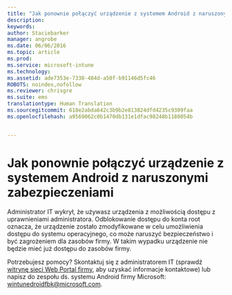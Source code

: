 ```yaml
---
title: "Jak ponownie połączyć urządzenie z systemem Android z naruszonymi zabezpieczeniami | Microsoft Intune"
description: 
keywords: 
author: Staciebarker
manager: angrobe
ms.date: 06/06/2016
ms.topic: article
ms.prod: 
ms.service: microsoft-intune
ms.technology: 
ms.assetid: ade7353e-7338-484d-a50f-b91146d5fc46
ROBOTS: noindex,nofollow
ms.reviewer: chrisgre
ms.suite: ems
translationtype: Human Translation
ms.sourcegitcommit: 618e2abda642c3b9b2e813824dfd4235c9309faa
ms.openlocfilehash: a9569062c0b1470db131e1dfac98248b1180054b


---
```


# Jak ponownie połączyć urządzenie z systemem Android z naruszonymi zabezpieczeniami
Administrator IT wykrył, że używasz urządzenia z możliwością dostępu z uprawnieniami administratora. Odblokowanie dostępu do konta root oznacza, że urządzenie zostało zmodyfikowane w celu umożliwienia dostępu do systemu operacyjnego, co może naruszyć bezpieczeństwo i być zagrożeniem dla zasobów firmy. W takim wypadku urządzenie nie będzie mieć już dostępu do zasobów firmy.

Potrzebujesz pomocy? Skontaktuj się z administratorem IT (sprawdź [witrynę sieci Web Portal firmy](http://portal.manage.microsoft.com), aby uzyskać informacje kontaktowe) lub napisz do zespołu ds. systemu Android firmy Microsoft: wintunedroidfbk@microsoft.com.



<!--HONumber=Jul16_HO4-->


